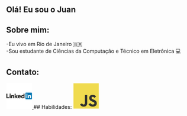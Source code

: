 ## Olá! Eu sou o Juan


## Sobre mim:
-Eu vivo em Rio de Janeiro :brazil:<br>
-Sou estudante de Ciências da Computação e Técnico em Eletrônica :computer:<br>

## Contato:
<a href="https://www.linkedin.com/in/juandefranca/" target="_blank" rel="external">

<img src="https://raw.githubusercontent.com/devicons/devicon/master/icons/linkedin/linkedin-original-wordmark.svg" alt="linkedin perfil" width="70" height="70">

</a>
## Habilidades:

<img src="https://raw.githubusercontent.com/devicons/devicon/master/icons/javascript/javascript-original.svg" alt="javascripticone" width="70" height="70">
